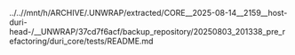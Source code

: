../..//mnt/h/ARCHIVE/.UNWRAP/extracted/CORE__2025-08-14__2159__host-duri-head-/__UNWRAP/37cd7f6acf/backup_repository/20250803_201338_pre_refactoring/duri_core/tests/README.md